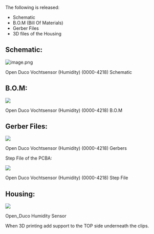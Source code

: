The following is released:

-   Schematic
-   B.O.M (Bill Of Materials)
-   Gerber Files
-   3D files of the Housing

## Schematic:

![image.png](https://mail.google.com/mail/u/0?ui=2&ik=c90623e74a&attid=0.1&permmsgid=msg-a:r-1753981195022109810&th=17b0af5db1d1a148&view=fimg&sz=s0-l75-ft&attbid=ANGjdJ_VABVFLgrFpzgsq-UDamN0IbQOUGWxmXaJaEMEjVm3B4qjewpeCvjskTz6zxwhg0LKzBYQgd5Hi71mOooU1AnyHcJcaZpumxXkxQFgVqtDcYLpZ4ntvYLJsu8&disp=emb&realattid=ii_krvr615j0)

Open Duco Vochtsensor (Humidity) (0000-4218) Schematic


## B.O.M:

![](https://flamingo-tech.nl/wp-content/uploads/2021/08/image-1024x128.png)

Open Duco Vochtsensor (Humidity) (0000-4218) B.O.M


## Gerber Files:

![](https://flamingo-tech.nl/wp-content/uploads/2021/08/image-1.png)

Open Duco Vochtsensor (Humidity) (0000-4218) Gerbers


Step File of the PCBA:

![](https://flamingo-tech.nl/wp-content/uploads/2021/08/image-3.png)

Open Duco Vochtsensor (Humidity) (0000-4218) Step File


## Housing:

![](https://flamingo-tech.nl/wp-content/uploads/2021/08/image-4.png)

Open_Duco Humidity Sensor


When 3D printing add support to the TOP side underneath the clips.
